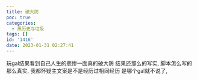 ```yaml
---
title: 破大防
poc: true
categories:
  - 黑历史与垃圾
tags: []
id: '1416'
date: 2023-01-31 02:27:41
---
```


玩gal结果看到自己人生的悲惨一面真的破大防 结果还那么的写实, 脚本怎么写的那么真实, 我都怀疑主文案是不是经历过相同经历 是哪个gal就不说了,